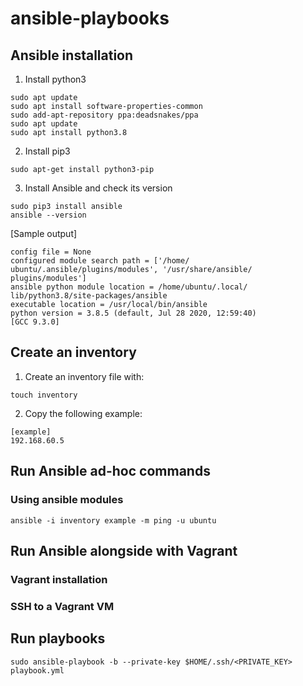 # ansible-playbooks

## Ansible installation

1. Install python3

```
sudo apt update
sudo apt install software-properties-common
sudo add-apt-repository ppa:deadsnakes/ppa
sudo apt update
sudo apt install python3.8
```

2. Install pip3

```
sudo apt-get install python3-pip
```

3. Install Ansible and check its version

```
sudo pip3 install ansible
ansible --version
```

[Sample output]

```ansible 2.10.5
config file = None
configured module search path = ['/home/
ubuntu/.ansible/plugins/modules', '/usr/share/ansible/
plugins/modules']
ansible python module location = /home/ubuntu/.local/
lib/python3.8/site-packages/ansible
executable location = /usr/local/bin/ansible
python version = 3.8.5 (default, Jul 28 2020, 12:59:40)
[GCC 9.3.0]
```

## Create an inventory

1. Create an inventory file with:

```
touch inventory
```

2. Copy the following example:

```
[example]
192.168.60.5
```

## Run Ansible ad-hoc commands

### Using ansible modules

```
ansible -i inventory example -m ping -u ubuntu
```

## Run Ansible alongside with Vagrant

### Vagrant installation

### SSH to a Vagrant VM

## Run playbooks

```
sudo ansible-playbook -b --private-key $HOME/.ssh/<PRIVATE_KEY> playbook.yml
```
